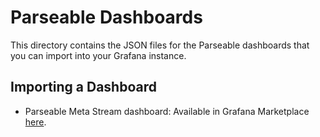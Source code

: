 # Parseable Dashboards

This directory contains the JSON files for the Parseable dashboards that you can import into your Grafana instance.

## Importing a Dashboard

- Parseable Meta Stream dashboard: Available in Grafana Marketplace [here](https://grafana.com/grafana/dashboards/21472-parseable-meta-dashboard/).

